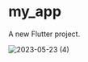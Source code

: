 # my_app 
A new Flutter project.

![2023-05-23 (4)](https://github.com/user-attachments/assets/33875bd7-e1e3-46d3-ba8a-7126d0c2a7f3)


 
 
